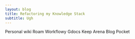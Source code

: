 ```yaml
---
layout: blog
title: Refactoring my Knowledge Stack
subtitle: Ugh
---
```


Personal wiki
Roam
Workflowy
Gdocs
Keep
Arena
Blog
Pocket